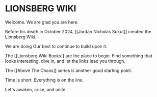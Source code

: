 # LIONSBERG WIKI

Welcome. We are glad you are here. 

Before his death in October 2024, [[Jordan Nicholas Sukut]] created the Lionsberg Wiki. 

We are doing Our best to continue to build upon it. 

The [[Lionsberg Wiki Books]] are the place to begin. Find something that looks interesting, dive in, and let the links lead you through. 

The [[Above The Chaos]] series is another good starting point. 

Time is short. Everything is on the line. 

Let's awaken, arise, and unite. 